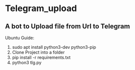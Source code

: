 # Telegram_upload
A bot to Upload file from Url to Telegram
----------------
Ubuntu Guide:
1. sudo apt install python3-dev python3-pip
2. Clone Project into a folder
3. pip install -r requirements.txt
4. python3 tlg.py
